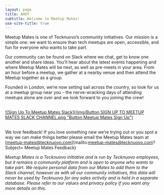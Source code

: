 ```yaml
---
layout: page
title: AHOY
subtitle: Welcome to Meetup Mates!
use-site-title: true
---
```


Meetup Mates is one of Tecknuovo’s community initiatives. Our mission is a simple one: we want to ensure than tech meetups are open, accessible, and fun for everyone who wants to take part. 

Our community can be found on Slack where we chat, get to know one another and share ideas. You’ll hear about the latest events happening and where Meetup Mates will be next, as well as pre-meets in your area. From an hour before a meetup, we gather at a nearby venue and then attend the Meetup together as a group. 

Founded in London, we’re now setting sail across the country, so look for us at a meetup group near you - the nerve-wracking days of attending meetups alone are over and we look forward to you joining the crew!
<br/><br/>

[![Sign Up To Meetup Mates Slack](/img/Button SIGN UP TO MEETUP MATES SLACK CHANNEL.png "Button Meetup Mates Sign Up")](https://meetup-mates.com/register/)
<br/><br/>

We love feedback! If you love something new we’re trying out or you spot a way we can make things better please email the Meetup Mates team at [meetup-mates@tecknuovo.com](mailto:meetup-mates@tecknuovo.com?Subject= Meetup Mates Feedback)

_Meetup Mates is a Tecknuovo initiative and is run by Tecknuovo employees, but it remains a community platform and is open to anyone who wants to take part. We require personal data from our Mates to add them to the Slack channel, however as with all our community initiatives, this data will never be used by Tecknuovo for any sales activity and is held in a separate database. Please refer to our values and privacy policy if you want any more details on this._


